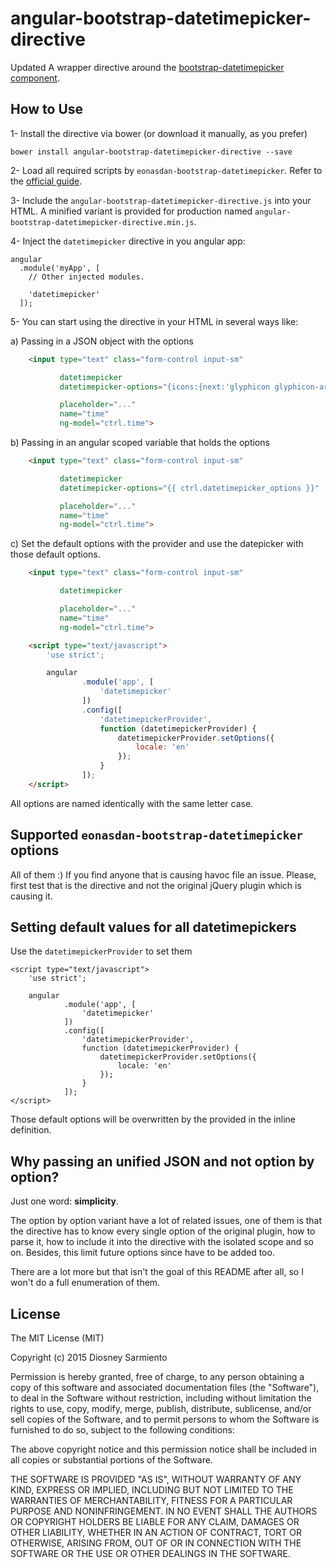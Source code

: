 # angular-bootstrap-datetimepicker-directive

Updated A wrapper directive around the [bootstrap-datetimepicker component](http://eonasdan.github.io/bootstrap-datetimepicker/).

## How to Use

1- Install the directive via bower (or download it manually, as you prefer)

	bower install angular-bootstrap-datetimepicker-directive --save

2- Load all required scripts by `eonasdan-bootstrap-datetimepicker`.
Refer to the [official guide](http://eonasdan.github.io/bootstrap-datetimepicker/Installing/).

3- Include the `angular-bootstrap-datetimepicker-directive.js` into your HTML.
A minified variant is provided for production named `angular-bootstrap-datetimepicker-directive.min.js`.

4- Inject the `datetimepicker` directive in you angular app:

	angular
	  .module('myApp', [
	    // Other injected modules.

	    'datetimepicker'
	  ]);

5- You can start using the directive in your HTML in several ways like:

a) Passing in a JSON object with the options
```html
	<input type="text" class="form-control input-sm"

	       datetimepicker
	       datetimepicker-options="{icons:{next:'glyphicon glyphicon-arrow-right',previous:'glyphicon glyphicon-arrow-left',up:'glyphicon glyphicon-arrow-up',down:'glyphicon glyphicon-arrow-down'}}"

	       placeholder="..."
	       name="time"
	       ng-model="ctrl.time">
```
b) Passing in an angular scoped variable that holds the options

```html
	<input type="text" class="form-control input-sm"

	       datetimepicker
	       datetimepicker-options="{{ ctrl.datetimepicker_options }}"

	       placeholder="..."
	       name="time"
	       ng-model="ctrl.time">
```
c) Set the default options with the provider and use the datepicker with those
default options.

```html
	<input type="text" class="form-control input-sm"

	       datetimepicker

	       placeholder="..."
	       name="time"
	       ng-model="ctrl.time">

	<script type="text/javascript">
		'use strict';

		angular
				.module('app', [
					'datetimepicker'
				])
				.config([
					'datetimepickerProvider',
					function (datetimepickerProvider) {
						datetimepickerProvider.setOptions({
							locale: 'en'
						});
					}
				]);
	</script>
```

All options are named identically with the same letter case.

## Supported `eonasdan-bootstrap-datetimepicker` options

All of them :) If you find anyone that is causing havoc file an issue. Please,
first test that is the directive and not the original jQuery plugin which is
causing it.

## Setting default values for all datetimepickers

Use the `datetimepickerProvider` to set them

	<script type="text/javascript">
		'use strict';

		angular
				.module('app', [
					'datetimepicker'
				])
				.config([
					'datetimepickerProvider',
					function (datetimepickerProvider) {
						datetimepickerProvider.setOptions({
							locale: 'en'
						});
					}
				]);
	</script>

Those default options will be overwritten by the provided in the inline definition.

## Why passing an unified JSON and not option by option?

Just one word: **simplicity**.

The option by option variant have a lot of related issues, one of them is that
the directive has to know every single option of the original plugin, how to parse
it, how to include it into the directive with the isolated scope and so on.
Besides, this limit future options since have to be added too.

There are a lot more but that isn't the goal of this README after all, so I won't
do a full enumeration of them.

## License

The MIT License (MIT)

Copyright (c) 2015 Diosney Sarmiento

Permission is hereby granted, free of charge, to any person obtaining a copy
of this software and associated documentation files (the "Software"), to deal
in the Software without restriction, including without limitation the rights
to use, copy, modify, merge, publish, distribute, sublicense, and/or sell
copies of the Software, and to permit persons to whom the Software is
furnished to do so, subject to the following conditions:

The above copyright notice and this permission notice shall be included in
all copies or substantial portions of the Software.

THE SOFTWARE IS PROVIDED "AS IS", WITHOUT WARRANTY OF ANY KIND, EXPRESS OR
IMPLIED, INCLUDING BUT NOT LIMITED TO THE WARRANTIES OF MERCHANTABILITY,
FITNESS FOR A PARTICULAR PURPOSE AND NONINFRINGEMENT. IN NO EVENT SHALL THE
AUTHORS OR COPYRIGHT HOLDERS BE LIABLE FOR ANY CLAIM, DAMAGES OR OTHER
LIABILITY, WHETHER IN AN ACTION OF CONTRACT, TORT OR OTHERWISE, ARISING FROM,
OUT OF OR IN CONNECTION WITH THE SOFTWARE OR THE USE OR OTHER DEALINGS IN
THE SOFTWARE.
